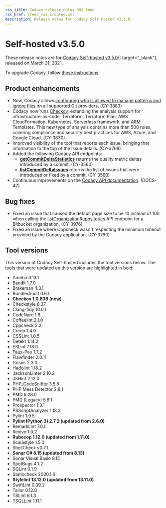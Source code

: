 ```yaml
---
rss_title: Codacy release notes RSS feed
rss_href: /feed_rss_created.xml
description: Release notes for Codacy Self-hosted v3.5.0.
---
```


# Self-hosted v3.5.0

These release notes are for [Codacy Self-hosted v3.5.0](https://github.com/codacy/chart/releases/tag/3.5.0){: target="_blank"}, released on March 31, 2021.

To upgrade Codacy, follow [these instructions](../../chart/maintenance/upgrade.md).

## Product enhancements

-   Now, Codacy allows [configuring who is allowed to manage patterns and ignore files](https://docs.codacy.com/v3.5/organizations/roles-and-permissions-for-synced-organizations/#change-analysis-configuration) on all supported Git providers. (CY-3883)
-   Codacy now runs [Checkov](https://github.com/bridgecrewio/checkov), extending the analysis support for infrastructure-as-code: Terraform, Terraform Plan, AWS CloudFormation, Kubernetes, Serverless framework, and ARM Templates. This new type of analysis contains more than 500 rules, covering compliance and security best practices for AWS, Azure, and Google Cloud. (CY-3830)
-   Improved visibility of the tool that reports each issue, bringing that information to the top of the issue details. (CY-3768)
-   Added the following Codacy API endpoints:
    -   **[getCommitDeltaStatistics](https://api.codacy.com/api/api-docs#getcommitdeltastatistics)** returns the quality metric deltas introduced by a commit. (CY-3560)
    -   **[listCommitDeltaIssues](https://api.codacy.com/api/api-docs#listcommitdeltaissues)** returns the list of issues that were introduced or fixed by a commit. (CY-3560)
-   Continuous improvements on the [Codacy API documentation](https://docs.codacy.com/v3.5/codacy-api/using-the-codacy-api/). (DOCS-42)

## Bug fixes

-   Fixed an issue that caused the default page size to be 10 instead of 100 when calling the [listOrganizationRepositories](https://api.codacy.com/api/api-docs#listorganizationrepositories) API endpoint for a Bitbucket organization. (CY-3976)
-   Fixed an issue where Cppcheck wasn't respecting the minimum timeout provided by the Codacy application. (CY-3790)

## Tool versions

This version of Codacy Self-hosted includes the tool versions below. The tools that were updated on this version are highlighted in bold:

-   Ameba 0.13.1
-   Bandit 1.7.0
-   Brakeman 4.3.1
-   BundlerAudit 0.6.1
-   **Checkov 1.0.838 (new)**
-   Checkstyle 8.37
-   Clang-tidy 10.0.1
-   CodeNarc 1.6
-   Coffeelint 2.1.0
-   Cppcheck 2.2
-   Credo 1.4.0
-   CSSLint 1.0.5
-   Detekt 1.14.2
-   ESLint 7.18.0
-   Faux-Pas 1.7.2
-   Flawfinder 2.0.11
-   Gosec 2.3.0
-   Hadolint 1.18.2
-   JacksonLinter 2.10.2
-   JSHint 2.12.0
-   PHP_CodeSniffer 3.5.8
-   PHP Mess Detector 2.8.1
-   PMD 6.28.0
-   PMD (Legacy) 5.8.1
-   Prospector 1.3.1
-   PSScriptAnalyzer 1.18.3
-   Pylint 1.9.5
-   **Pylint (Python 3) 2.7.2 (updated from 2.6.0)**
-   RemarkLint 7.0.1
-   Revive 1.0.2
-   **Rubocop 1.12.0 (updated from 1.11.0)**
-   Scalastyle 1.5.0
-   ShellCheck v0.7.1
-   **Sonar C# 8.15 (updated from 8.13)**
-   Sonar Visual Basic 8.15
-   SpotBugs 4.1.2
-   SQLint 0.1.9
-   Staticcheck 2020.1.6
-   **Stylelint 13.12.0 (updated from 13.11.0)**
-   SwiftLint 0.39.2
-   Tailor 0.12.0
-   TSLint 6.1.3
-   TSQLLint 1.11.1
